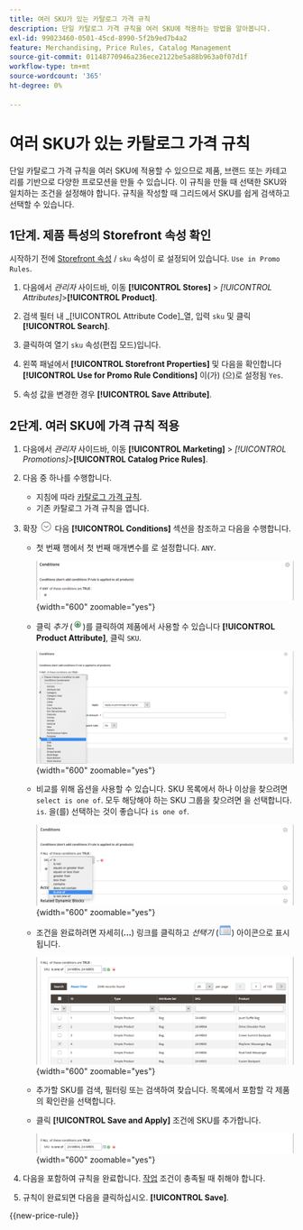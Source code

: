 ```yaml
---
title: 여러 SKU가 있는 카탈로그 가격 규칙
description: 단일 카탈로그 가격 규칙을 여러 SKU에 적용하는 방법을 알아봅니다.
exl-id: 99023460-0501-45cd-8990-5f2b9ed7b4a2
feature: Merchandising, Price Rules, Catalog Management
source-git-commit: 01148770946a236ece2122be5a88b963a0f07d1f
workflow-type: tm+mt
source-wordcount: '365'
ht-degree: 0%

---
```


# 여러 SKU가 있는 카탈로그 가격 규칙

단일 카탈로그 가격 규칙을 여러 SKU에 적용할 수 있으므로 제품, 브랜드 또는 카테고리를 기반으로 다양한 프로모션을 만들 수 있습니다. 이 규칙을 만들 때 선택한 SKU와 일치하는 조건을 설정해야 합니다. 규칙을 작성할 때 그리드에서 SKU를 쉽게 검색하고 선택할 수 있습니다.

## 1단계. 제품 특성의 Storefront 속성 확인

시작하기 전에 [Storefront 속성](../catalog/attribute-product-create.md#step-4-describe-the-storefront-properties) / `sku` 속성이 로 설정되어 있습니다. `Use in Promo Rules`.

1. 다음에서 _관리자_ 사이드바, 이동 **[!UICONTROL Stores]** > _[!UICONTROL Attributes]_>**[!UICONTROL Product]**.

1. 검색 필터 내 _[!UICONTROL Attribute Code]_열, 입력 `sku` 및 클릭&#x200B;**[!UICONTROL Search]**.

1. 클릭하여 열기 `sku` 속성(편집 모드)입니다.

1. 왼쪽 패널에서 **[!UICONTROL Storefront Properties]** 및 다음을 확인합니다 **[!UICONTROL Use for Promo Rule Conditions]** 이(가) (으)로 설정됨 `Yes`.

1. 속성 값을 변경한 경우 **[!UICONTROL Save Attribute]**.

## 2단계. 여러 SKU에 가격 규칙 적용

1. 다음에서 _관리자_ 사이드바, 이동 **[!UICONTROL Marketing]** > _[!UICONTROL Promotions]_>**[!UICONTROL Catalog Price Rules]**.

1. 다음 중 하나를 수행합니다.

   - 지침에 따라 [카탈로그 가격 규칙](price-rules-catalog.md).
   - 기존 카탈로그 가격 규칙을 엽니다.

1. 확장 ![확장 선택기](../assets/icon-display-expand.png) 다음 **[!UICONTROL Conditions]** 섹션을 참조하고 다음을 수행합니다.

   - 첫 번째 행에서 첫 번째 매개변수를 로 설정합니다. `ANY`.

     ![카탈로그 가격 규칙 조건 - 임의](./assets/multiple-skus-condition1.png){width="600" zoomable="yes"}

   - 클릭 _추가_ (![추가 아이콘](../assets/icon-add-green-circle.png))를 클릭하여 제품에서 사용할 수 있습니다 **[!UICONTROL Product Attribute]**, 클릭 `SKU`.

     ![카탈로그 가격 규칙 조건 - SKU는 다음 중 하나입니다](./assets/multiple-skus-condition1a.png){width="600" zoomable="yes"}

   - 비교를 위해 옵션을 사용할 수 있습니다. SKU 목록에서 하나 이상을 찾으려면 `select is one of`. 모두 해당해야 하는 SKU 그룹을 찾으려면 을 선택합니다. `is`. 을(를) 선택하는 것이 좋습니다 `is one of`.

     ![카탈로그 가격 규칙 조건 - SKU는 다음 중 하나입니다](./assets/multiple-skus-condition1b.png){width="600" zoomable="yes"}

   - 조건을 완료하려면 자세히(**...**) 링크를 클릭하고 _선택기_ (![목록 아이콘](../assets/icon-list-chooser.png)) 아이콘으로 표시됩니다.

     ![카탈로그 가격 규칙 조건 - 여러 SKU](./assets/multiple-skus-condition2b.png){width="600" zoomable="yes"}

   - 추가할 SKU를 검색, 필터링 또는 검색하여 찾습니다. 목록에서 포함할 각 제품의 확인란을 선택합니다.

   - 클릭 **[!UICONTROL Save and Apply]** 조건에 SKU를 추가합니다.

     ![카탈로그 가격 규칙 조건 - 여러 SKU](./assets/multiple-skus-condition2.png){width="600" zoomable="yes"}

1. 다음을 포함하여 규칙을 완료합니다. [작업](price-rules-catalog.md) 조건이 충족될 때 취해야 합니다.

1. 규칙이 완료되면 다음을 클릭하십시오. **[!UICONTROL Save]**.

{{new-price-rule}}
